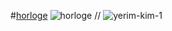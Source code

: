 #[horloge](https://magicickey.github.io/horloge/)
![horloge](https://github.com/magicickey/horloge/blob/main/Clock-Clock24-Horloge-Numerique-avec-24-Montres-Analogiques.jpg?)
//
![yerim-kim-1](https://github.com/magicickey/horloge/blob/main/yerim-kim-12.jpg?)
